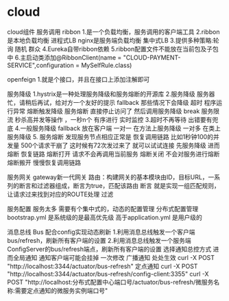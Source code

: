 # cloud
cloud组件
服务调用
ribbon
1.是一个负载均衡，服务调用的客户端工具
2.ribbon是本地负载均衡  进程式LB
  nginx是服务端负载均衡  集中式LB
3.提供多种策略:轮询  随机   群众
4.Eureka自带ribbon依赖
5.ribbon配置文件不能放在当前包及子包中
6.主启动类添加@RibbonClient(name = "CLOUD-PAYMENT-SERVICE",configuration = MySelfRule.class)

openfeign
1.就是个接口，并且在接口上添加注解即可


服务降级
1.hystrix是一种处理服务降级和服务熔断的开源库
2.服务降级 服务器忙，请稍后再试，给对方一个友好的提示 fallback
    那些情况下会降级  超时 程序运行异常  熔断触发降级 
  服务熔断 直接停止访问了  然后调用服务降级  break
  服务限流 秒杀高并发等操作 ，一秒n个 有序进行
  实时监控 
3.超时不再等待
  出错要有兜底
4.一般服务降级 fallback 放在客户端
一对一 在方法上服务降级  一对多  在类上服务降级
5. 服务熔断  发现服务节点相应正常是  恢复调用链路
  比如1秒钟100的并发量 500个请求干崩了 这时候有72次发过来了 就可以试试连接
  先服务降级  进而熔断  恢复链路
  熔断打开  请求不会再调用当前服务
  熔断关闭  不会对服务进行熔断
  熔断搬开	慢慢恢复调用链路
  
服务网关
gateway新一代网关
路由：构建网关的基本模块由ID，目标URL，一系列的断言和过滤器组成，断言为true，匹配该路由
断言 就是实现一组匹配规则，让请求过来找到对应的ROUTE处理
过滤


服务配置
服务太多  需要有个集中式的，动态的配置管理
分布式配置管理
bootstrap.yml 是系统级的是最高优先级 高于application.yml 是用户级的

消息总线 Bus
配合config实现动态刷新
1.利用消息总线触发一个客户端bus/refresh，刷新所有客户端的设置
2.利用消息总线触发一个服务端ConfigServer的bus/refresh端点，刷新所有客户端的设置
选择通知总控方式   进而全局通知  通知客户端可能会挂掉
一次修改  广播通知  处处生效 curl -X POST "http://localhost:3344/actuator/bus-refresh"
定点通知
 curl -X POST "http://localhost:3344/actuator/bus-refresh/config-client:3355"
 curl -X POST "http://localhost:分布式配置中心端口号/actuator/bus-refresh/微服务名称:需要定点通知的微服务实例端口号"

